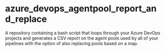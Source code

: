 # azure_devops_agentpool_report_and_replace
A repository containing a bash script that loops through your Azure DevOps projects and generates a CSV report on the agent pools used by all of your pipelines with the option of also replacing pools based on a map. 

